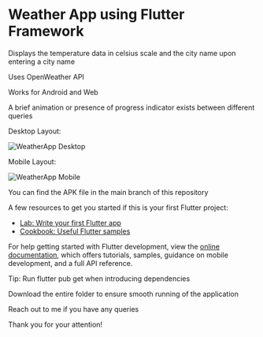 # Weather App using Flutter Framework

Displays the temperature data in celsius scale and the city name upon entering a city name

Uses OpenWeather API

Works for Android and Web

A brief animation or presence of progress indicator exists between different queries

Desktop Layout:

![WeatherApp Desktop](https://user-images.githubusercontent.com/99253243/234385083-e8137475-47be-48e5-ace2-a4cee631dbfb.png)

Mobile Layout:

![WeatherApp Mobile](https://user-images.githubusercontent.com/99253243/234385141-8b9e0c90-cfea-4435-923e-b598aa123e4c.png)

You can find the APK file in the main branch of this repository

A few resources to get you started if this is your first Flutter project:

- [Lab: Write your first Flutter app](https://docs.flutter.dev/get-started/codelab)
- [Cookbook: Useful Flutter samples](https://docs.flutter.dev/cookbook)

For help getting started with Flutter development, view the
[online documentation](https://docs.flutter.dev/), which offers tutorials,
samples, guidance on mobile development, and a full API reference.

Tip: Run flutter pub get when introducing dependencies

Download the entire folder to ensure smooth running of the application

Reach out to me if you have any queries

Thank you for your attention!
